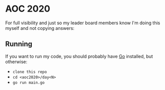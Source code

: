# AOC 2020

For full visibility and just so my leader board members know I'm doing this myself and not copying answers:

## Running

If you want to run my code, you should probably have [Go](https://golang.org/dl) installed, but otherwise:

- `clone this repo`
- `cd <aoc2020>/day<N>`
- `go run main.go`
